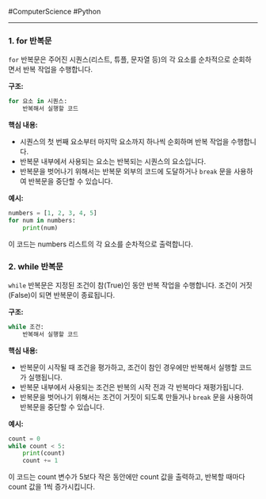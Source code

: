 #ComputerScience #Python 

---
### 1. for 반복문
`for` 반복문은 주어진 시퀀스(리스트, 튜플, 문자열 등)의 각 요소를 순차적으로 순회하면서 반복 작업을 수행합니다.

**구조:**
```python
for 요소 in 시퀀스:
    반복해서 실행할 코드
```

**핵심 내용:**
- 시퀀스의 첫 번째 요소부터 마지막 요소까지 하나씩 순회하며 반복 작업을 수행합니다.
- 반복문 내부에서 사용되는 요소는 반복되는 시퀀스의 요소입니다.
- 반복문을 벗어나기 위해서는 반복문 외부의 코드에 도달하거나 `break` 문을 사용하여 반복문을 중단할 수 있습니다.

**예시:**
```python
numbers = [1, 2, 3, 4, 5]
for num in numbers:
    print(num)
```
이 코드는 numbers 리스트의 각 요소를 순차적으로 출력합니다.

### 2. while 반복문
`while` 반복문은 지정된 조건이 참(True)인 동안 반복 작업을 수행합니다. 조건이 거짓(False)이 되면 반복문이 종료됩니다.

**구조:**
```python
while 조건:
    반복해서 실행할 코드
```

**핵심 내용:**
- 반복문이 시작될 때 조건을 평가하고, 조건이 참인 경우에만 반복해서 실행할 코드가 실행됩니다.
- 반복문 내부에서 사용되는 조건은 반복의 시작 전과 각 반복마다 재평가됩니다.
- 반복문을 벗어나기 위해서는 조건이 거짓이 되도록 만들거나 `break` 문을 사용하여 반복문을 중단할 수 있습니다.

**예시:**
```python
count = 0
while count < 5:
    print(count)
    count += 1
```
이 코드는 count 변수가 5보다 작은 동안에만 count 값을 출력하고, 반복할 때마다 count 값을 1씩 증가시킵니다.
